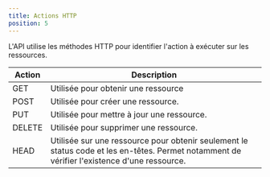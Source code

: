 ```yaml
---
title: Actions HTTP
position: 5
---
```


L'API utilise les méthodes HTTP pour identifier l'action à exécuter sur les ressources.

| Action | Description                      |
|--------|----------------------------------|
| GET    | Utilisée pour obtenir une ressource                                                                                                         |
| POST   | Utilisée pour créer une ressource.                                                                                                          |
| PUT    | Utilisée pour mettre à jour une ressource.                                                                                                  |
| DELETE | Utilisée pour supprimer une ressource.                                                                                                      |
| HEAD   | Utilisée sur une ressource pour obtenir seulement le status code et les en-têtes. Permet notamment de vérifier l'existence d'une ressource. |
